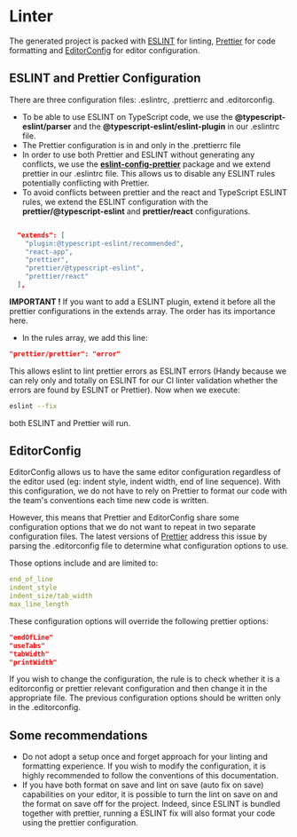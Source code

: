 # Linter

The generated project is packed with [ESLINT](https://eslint.org/) for linting, [Prettier](https://prettier.io/) for code formatting and [EditorConfig](https://editorconfig.org/) for editor configuration.

## ESLINT and Prettier Configuration

There are three configuration files: .eslintrc, .prettierrc and .editorconfig.

- To be able to use ESLINT on TypeScript code, we use the **@typescript-eslint/parser** and the **@typescript-eslint/eslint-plugin** in our .eslintrc file.
- The Prettier configuration is in and only in the .prettierrc file
- In order to use both Prettier and ESLINT without generating any conflicts, we use the [**eslint-config-prettier**](https://github.com/prettier/eslint-config-prettier) package and we extend prettier in our .eslintrc file. This allows us to disable any ESLINT rules potentially conflicting with Prettier.
- To avoid conflicts between prettier and the react and TypeScript ESLINT rules, we extend the ESLINT configuration with the **prettier/@typescript-eslint** and **prettier/react** configurations.

```JSON

  "extends": [
    "plugin:@typescript-eslint/recommended",
    "react-app",
    "prettier",
    "prettier/@typescript-eslint",
    "prettier/react"
  ],

```

**IMPORTANT !** If you want to add a ESLINT plugin, extend it before all the prettier configurations in the extends array. The order has its importance here.

- In the rules array, we add this line:

```JSON
"prettier/prettier": "error"
```

This allows eslint to lint prettier errors as ESLINT errors (Handy because we can rely only and totally on ESLINT for our CI linter validation whether the errors are found by ESLINT or Prettier). Now when we execute:

```bash
eslint --fix
```

both ESLINT and Prettier will run.

## EditorConfig

EditorConfig allows us to have the same editor configuration regardless of the editor used (eg: indent style, indent width, end of line sequence). With this configuration, we do not have to rely on Prettier to format our code with the team's conventions each time new code is written.

However, this means that Prettier and EditorConfig share some configuration options that we do not want to repeat in two separate configuration files. The latest versions of [Prettier](https://prettier.io/docs/en/api.html#prettierresolveconfigfilepath-options) address this issue by parsing the .editorconfig file to determine what configuration options to use.

Those options include and are limited to:

```yaml
end_of_line
indent_style
indent_size/tab_width
max_line_length
```

These configuration options will override the following prettier options:

```JSON
"endOfLine"
"useTabs"
"tabWidth"
"printWidth"
```

If you wish to change the configuration, the rule is to check whether it is a editorconfig or prettier relevant configuration and then change it in the appropriate file. The previous configuration options should be written only in the .editorconfig.

## Some recommendations

- Do not adopt a setup once and forget approach for your linting and formatting experience. If you wish to modify the configuration, it is highly recommended to follow the conventions of this documentation.
- If you have both format on save and lint on save (auto fix on save) capabilities on your editor, it is possible to turn the lint on save on and the format on save off for the project. Indeed, since ESLINT is bundled together with prettier, running a ESLINT fix will also format your code using the prettier configuration.
